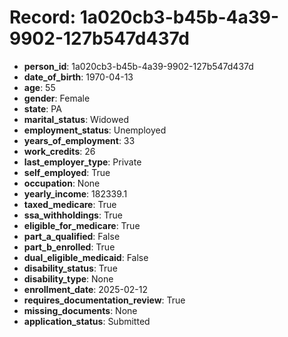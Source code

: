# Record: 1a020cb3-b45b-4a39-9902-127b547d437d

- **person_id**: 1a020cb3-b45b-4a39-9902-127b547d437d
- **date_of_birth**: 1970-04-13
- **age**: 55
- **gender**: Female
- **state**: PA
- **marital_status**: Widowed
- **employment_status**: Unemployed
- **years_of_employment**: 33
- **work_credits**: 26
- **last_employer_type**: Private
- **self_employed**: True
- **occupation**: None
- **yearly_income**: 182339.1
- **taxed_medicare**: True
- **ssa_withholdings**: True
- **eligible_for_medicare**: True
- **part_a_qualified**: False
- **part_b_enrolled**: True
- **dual_eligible_medicaid**: False
- **disability_status**: True
- **disability_type**: None
- **enrollment_date**: 2025-02-12
- **requires_documentation_review**: True
- **missing_documents**: None
- **application_status**: Submitted